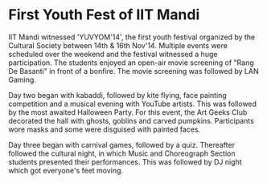 First Youth Fest of IIT Mandi
=============================

IIT Mandi witnessed 'YUVYOM'14', the first youth festival organized by the
Cultural Society between 14th & 16th Nov'14. Multiple events were scheduled
over the weekend and the festival witnessed a huge participation. The
students enjoyed an open-air movie screening of "Rang De Basanti" in front
of a bonfire. The movie screening was followed by LAN Gaming.

Day two began with kabaddi, followed by kite flying, face painting
competition and a musical evening with YouTube artists. This was followed by
the most awaited Halloween Party. For this event, the Art Geeks Club
decorated the hall with ghosts, goblins and carved pumpkins. Participants
wore masks and some were disguised with painted faces.

Day three began with carnival games, followed by a quiz. Thereafter followed
the cultural night, in which Music and Choreograph Section students
presented their performances. This was followed by DJ night which got
everyone's feet moving.